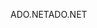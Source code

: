 <span data-ttu-id="c2ff1-101">ADO.NET</span><span class="sxs-lookup"><span data-stu-id="c2ff1-101">ADO.NET</span></span>